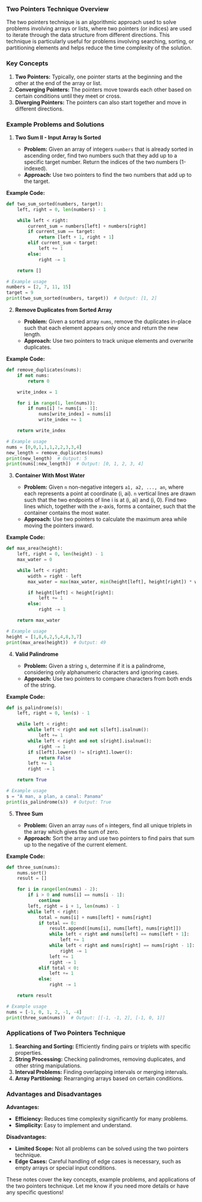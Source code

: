 ### Two Pointers Technique Overview

The two pointers technique is an algorithmic approach used to solve problems involving arrays or lists, where two pointers (or indices) are used to iterate through the data structure from different directions. This technique is particularly useful for problems involving searching, sorting, or partitioning elements and helps reduce the time complexity of the solution.

### Key Concepts

1. **Two Pointers:** Typically, one pointer starts at the beginning and the other at the end of the array or list.
2. **Converging Pointers:** The pointers move towards each other based on certain conditions until they meet or cross.
3. **Diverging Pointers:** The pointers can also start together and move in different directions.

### Example Problems and Solutions

1. **Two Sum II - Input Array Is Sorted**

   - **Problem:** Given an array of integers `numbers` that is already sorted in ascending order, find two numbers such that they add up to a specific target number. Return the indices of the two numbers (1-indexed).
   - **Approach:** Use two pointers to find the two numbers that add up to the target.

**Example Code:**
```python
def two_sum_sorted(numbers, target):
    left, right = 0, len(numbers) - 1

    while left < right:
        current_sum = numbers[left] + numbers[right]
        if current_sum == target:
            return [left + 1, right + 1]
        elif current_sum < target:
            left += 1
        else:
            right -= 1

    return []

# Example usage
numbers = [2, 7, 11, 15]
target = 9
print(two_sum_sorted(numbers, target))  # Output: [1, 2]
```

2. **Remove Duplicates from Sorted Array**

   - **Problem:** Given a sorted array `nums`, remove the duplicates in-place such that each element appears only once and return the new length.
   - **Approach:** Use two pointers to track unique elements and overwrite duplicates.

**Example Code:**
```python
def remove_duplicates(nums):
    if not nums:
        return 0

    write_index = 1

    for i in range(1, len(nums)):
        if nums[i] != nums[i - 1]:
            nums[write_index] = nums[i]
            write_index += 1

    return write_index

# Example usage
nums = [0,0,1,1,1,2,2,3,3,4]
new_length = remove_duplicates(nums)
print(new_length)  # Output: 5
print(nums[:new_length])  # Output: [0, 1, 2, 3, 4]
```

3. **Container With Most Water**

   - **Problem:** Given `n` non-negative integers `a1, a2, ..., an`, where each represents a point at coordinate (i, ai). `n` vertical lines are drawn such that the two endpoints of line i is at (i, ai) and (i, 0). Find two lines which, together with the x-axis, forms a container, such that the container contains the most water.
   - **Approach:** Use two pointers to calculate the maximum area while moving the pointers inward.

**Example Code:**
```python
def max_area(height):
    left, right = 0, len(height) - 1
    max_water = 0

    while left < right:
        width = right - left
        max_water = max(max_water, min(height[left], height[right]) * width)

        if height[left] < height[right]:
            left += 1
        else:
            right -= 1

    return max_water

# Example usage
height = [1,8,6,2,5,4,8,3,7]
print(max_area(height))  # Output: 49
```

4. **Valid Palindrome**

   - **Problem:** Given a string `s`, determine if it is a palindrome, considering only alphanumeric characters and ignoring cases.
   - **Approach:** Use two pointers to compare characters from both ends of the string.

**Example Code:**
```python
def is_palindrome(s):
    left, right = 0, len(s) - 1

    while left < right:
        while left < right and not s[left].isalnum():
            left += 1
        while left < right and not s[right].isalnum():
            right -= 1
        if s[left].lower() != s[right].lower():
            return False
        left += 1
        right -= 1

    return True

# Example usage
s = "A man, a plan, a canal: Panama"
print(is_palindrome(s))  # Output: True
```

5. **Three Sum**

   - **Problem:** Given an array `nums` of `n` integers, find all unique triplets in the array which gives the sum of zero.
   - **Approach:** Sort the array and use two pointers to find pairs that sum up to the negative of the current element.

**Example Code:**
```python
def three_sum(nums):
    nums.sort()
    result = []

    for i in range(len(nums) - 2):
        if i > 0 and nums[i] == nums[i - 1]:
            continue
        left, right = i + 1, len(nums) - 1
        while left < right:
            total = nums[i] + nums[left] + nums[right]
            if total == 0:
                result.append([nums[i], nums[left], nums[right]])
                while left < right and nums[left] == nums[left + 1]:
                    left += 1
                while left < right and nums[right] == nums[right - 1]:
                    right -= 1
                left += 1
                right -= 1
            elif total < 0:
                left += 1
            else:
                right -= 1

    return result

# Example usage
nums = [-1, 0, 1, 2, -1, -4]
print(three_sum(nums))  # Output: [[-1, -1, 2], [-1, 0, 1]]
```

### Applications of Two Pointers Technique

1. **Searching and Sorting:** Efficiently finding pairs or triplets with specific properties.
2. **String Processing:** Checking palindromes, removing duplicates, and other string manipulations.
3. **Interval Problems:** Finding overlapping intervals or merging intervals.
4. **Array Partitioning:** Rearranging arrays based on certain conditions.

### Advantages and Disadvantages

**Advantages:**
- **Efficiency:** Reduces time complexity significantly for many problems.
- **Simplicity:** Easy to implement and understand.

**Disadvantages:**
- **Limited Scope:** Not all problems can be solved using the two pointers technique.
- **Edge Cases:** Careful handling of edge cases is necessary, such as empty arrays or special input conditions.

These notes cover the key concepts, example problems, and applications of the two pointers technique. Let me know if you need more details or have any specific questions!